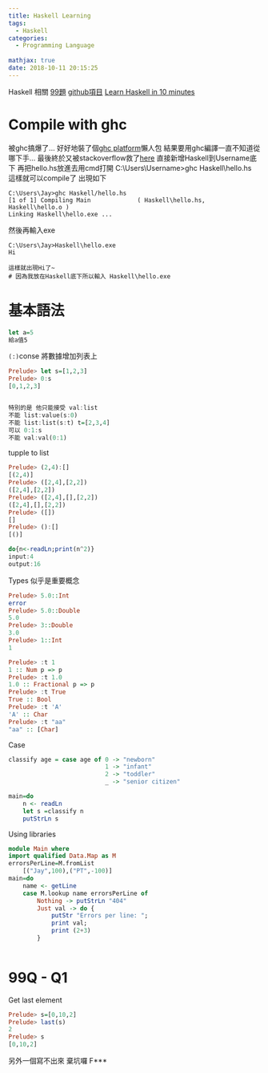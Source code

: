 ```yaml
---
title: Haskell Learning
tags:
  - Haskell
categories:
  - Programming Language
  
mathjax: true
date: 2018-10-11 20:15:25
---
```


Haskell 相關
[99題](https://wiki.haskell.org/99_questions/1_to_10)
[github項目](https://github.com/bitemyapp/learnhaskell)
[Learn Haskell in 10 minutes](https://wiki.haskell.org/Learn_Haskell_in_10_minutes)

<!--more-->

# Compile with ghc

被ghc搞爆了...
好好地裝了個[ghc platform](https://www.haskell.org/platform/windows.html)懶人包
結果要用ghc編譯一直不知道從哪下手...
最後終於又被stackoverflow救了[here](https://stackoverflow.com/questions/6306233/compiling-haskell-hs-in-windows-to-a-exe)
直接新增Haskell到Username底下
再把hello.hs放進去用cmd打開
C:\Users\Username>ghc Haskell\hello.hs 這樣就可以compile了
出現如下
```
C:\Users\Jay>ghc Haskell/hello.hs
[1 of 1] Compiling Main             ( Haskell\hello.hs, Haskell\hello.o )
Linking Haskell\hello.exe ...
```
然後再輸入exe
```
C:\Users\Jay>Haskell\hello.exe
Hi

這樣就出現Hi了~
# 因為我放在Haskell底下所以輸入 Haskell\hello.exe
```

# 基本語法
```haskell
let a=5
給a值5
```
`(:)`conse 將數據增加列表上
```haskell
Prelude> let s=[1,2,3]
Prelude> 0:s
[0,1,2,3]


特別的是 他只能接受 val:list
不能 list:value(s:0)
不能 list:list(s:t) t=[2,3,4]
可以 0:1:s
不能 val:val(0:1)
```

tupple to list
```haskell
Prelude> (2,4):[]
[(2,4)]
Prelude> ([2,4],[2,2])
([2,4],[2,2])
Prelude> ([2,4],[],[2,2])
([2,4],[],[2,2])
Prelude> ([])
[]
Prelude> ():[]
[()]
```

```haskell
do{n<-readLn;print(n^2)}
input:4
output:16
```
Types
似乎是重要概念
```haskell
Prelude> 5.0::Int
error
Prelude> 5.0::Double
5.0
Prelude> 3::Double
3.0
Prelude> 1::Int
1
```
```haskell
Prelude> :t 1
1 :: Num p => p
Prelude> :t 1.0
1.0 :: Fractional p => p
Prelude> :t True
True :: Bool
Prelude> :t 'A'
'A' :: Char
Prelude> :t "aa"
"aa" :: [Char]
```

Case
```haskell
classify age = case age of 0 -> "newborn"
                           1 -> "infant"
                           2 -> "toddler"
                           _ -> "senior citizen"

main=do
	n <- readLn
	let s =classify n
	putStrLn s
```

Using libraries
```haskell
module Main where
import qualified Data.Map as M
errorsPerLine=M.fromList
	[("Jay",100),("PT",-100)]
main=do
	name <- getLine
	case M.lookup name errorsPerLine of
		Nothing -> putStrLn "404"
		Just val -> do {
			putStr "Errors per line: ";
			print val;
			print (2+3)			
		}
		
```

# 99Q - Q1
Get last element
```haskell
Prelude> s=[0,10,2]
Prelude> last(s)
2
Prelude> s
[0,10,2]
```
另外一個寫不出來 棄坑囉 F***
